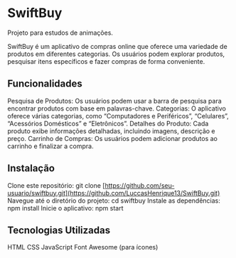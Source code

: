 # SwiftBuy
Projeto para estudos de animações.

SwiftBuy é um aplicativo de compras online que oferece uma variedade de produtos em diferentes categorias. Os usuários podem explorar produtos, pesquisar itens específicos e fazer compras de forma conveniente.

## Funcionalidades

Pesquisa de Produtos: Os usuários podem usar a barra de pesquisa para encontrar produtos com base em palavras-chave.
Categorias: O aplicativo oferece várias categorias, como “Computadores e Periféricos”, “Celulares”, “Acessórios Domésticos” e “Eletrônicos”.
Detalhes do Produto: Cada produto exibe informações detalhadas, incluindo imagens, descrição e preço.
Carrinho de Compras: Os usuários podem adicionar produtos ao carrinho e finalizar a compra.

## Instalação
Clone este repositório: git clone [https://github.com/seu-usuario/swiftbuy.git](https://github.com/LuccasHenrique13/SwiftBuy.git)
Navegue até o diretório do projeto: cd swiftbuy
Instale as dependências: npm install
Inicie o aplicativo: npm start

## Tecnologias Utilizadas
HTML
CSS 
JavaScript
Font Awesome (para ícones)
